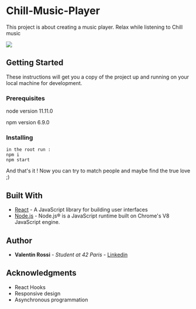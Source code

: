 # Chill-Music-Player

This project is about creating a music player.
Relax while listening to Chill music

![](public/musicPlaying.gif)

## Getting Started

These instructions will get you a copy of the project up and running on your local machine for development.

### Prerequisites

node version 11.11.0

npm version 6.9.0

### Installing

```
in the root run :
npm i
npm start
```

And that's it ! Now you can try to match people and maybe find the true love ;)

## Built With

- [React](https://reactjs.org/) - A JavaScript library for building user interfaces
- [Node.js](https://nodejs.org/en/) - Node.js® is a JavaScript runtime built on Chrome's V8 JavaScript engine.

## Author

- **Valentin Rossi** - _Student at 42 Paris_ - [Linkedin](https://www.linkedin.com/in/valentin-rossi-8a5639a6/)

## Acknowledgments

- React Hooks
- Responsive design
- Asynchronous programmation
